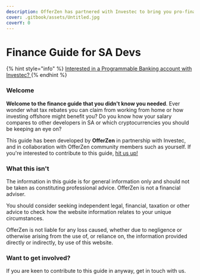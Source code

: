 ```yaml
---
description: OfferZen has partnered with Investec to bring you pro-finance tips.
cover: .gitbook/assets/Untitled.jpg
coverY: 0
---
```


# Finance Guide for SA Devs

{% hint style="info" %}
[Interested in a Programmable Banking account with Investec? ](https://www.investec.com/en\_za/banking/programmable-banking.html#intouch)
{% endhint %}

### Welcome

**Welcome to the finance guide that you didn't know you needed**. Ever wonder what tax rebates you can claim from working from home or how investing offshore might benefit you? Do you know how your salary compares to other developers in SA or which cryptocurrencies you should be keeping an eye on?&#x20;

This guide has been developed by **OfferZen** in partnership with Investec, and in collaboration with OfferZen community members such as yourself. If you're interested to contribute to this guide, [hit us up!](./#keen-to-contribute)

### What this isn't&#x20;

The information in this guide is for general information only and should not be taken as constituting professional advice. OfferZen is not a financial adviser.&#x20;

You should consider seeking independent legal, financial, taxation or other advice to check how the website information relates to your unique circumstances.&#x20;

OfferZen is not liable for any loss caused, whether due to negligence or otherwise arising from the use of, or reliance on, the information provided directly or indirectly, by use of this website.

### Want to get involved?

If you are keen to contribute to this guide in anyway, get in touch with us.&#x20;
